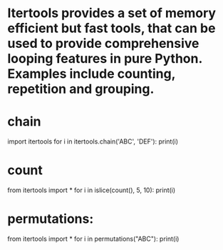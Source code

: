#  Itertools provides a set of memory efficient but fast tools, that can be used to provide comprehensive looping features in pure Python. Examples include counting, repetition and grouping. #

# chain #
import itertools
for i in itertools.chain('ABC', 'DEF'):
    print(i)

# count #
from itertools import *
for i in islice(count(), 5, 10):
    print(i)

# permutations: #
from itertools import *
for i in permutations("ABC"):
    print(i)